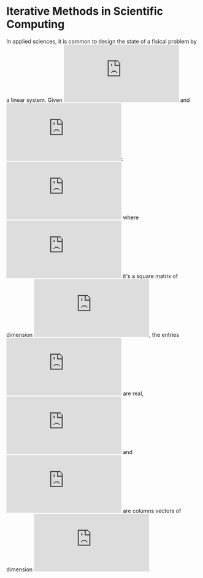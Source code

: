 # Iterative Methods in Scientific Computing
In applied sciences, it is common to design the state of a fisical problem by a linear system. Given ![](https://latex.codecogs.com/gif.latex?%5Cmathbf%7BA%7D) and ![](https://latex.codecogs.com/gif.latex?%5Cmathbf%7Bb%7D):
![](https://latex.codecogs.com/gif.latex?%5Cmathbf%7BA%7Dx%3D%5Cmathbf%7Bb%7D) 
where ![](https://latex.codecogs.com/gif.latex?%5Cmathbf%7BA%7D) it's a square matrix of dimension ![](https://latex.codecogs.com/gif.latex?n%5Ctimes%20n), the entries ![](https://latex.codecogs.com/gif.latex?a_%7Bij%7D) are real, ![](https://latex.codecogs.com/gif.latex?%5Cmathbf%7Bx%7D) and ![](https://latex.codecogs.com/gif.latex?%5Cmathbf%7Bb%7D) are columns vectors of dimension ![](https://latex.codecogs.com/gif.latex?n).
